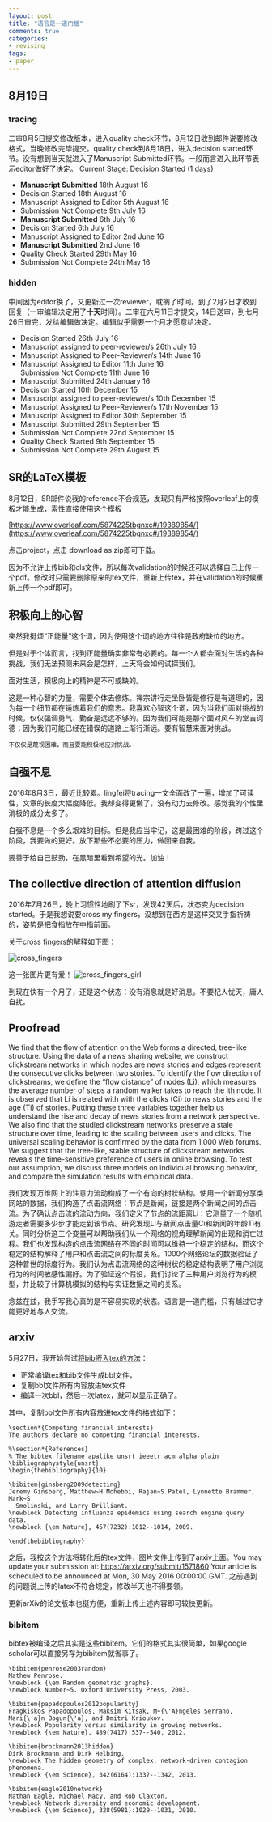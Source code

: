 ```yaml
---
layout: post
title: "语言是一道门槛"
comments: true
categories:
- revising
tags:
- paper
---
```



## 8月19日

### tracing
二审8月5日提交修改版本，进入quality check环节，8月12日收到邮件说要修改格式，当晚修改完毕提交。quality check到8月18日，进入decision started环节。没有想到当天就进入了Manuscript Submitted环节。一般而言进入此环节表示editor做好了决定。
Current Stage:	Decision Started (1 days)

- **Manuscript Submitted**	18th August 16	 	 
- Decision Started	18th August 16	 	 
- Manuscript Assigned to Editor	5th August 16	 	 
- Submission Not Complete	9th July 16
- **Manuscript Submitted**	6th July 16	 	 
- Decision Started	6th July 16	 	 
- Manuscript Assigned to Editor	2nd June 16	 	 
- **Manuscript Submitted**	2nd June 16	 	 
- Quality Check Started	29th May 16	 	 
- Submission Not Complete	24th May 16

### hidden
中间因为editor换了，又更新过一次reviewer，耽搁了时间。到了2月2日才收到回复（一审编辑决定用了**十天**时间）。二审在六月11日才提交，14日送审，到七月26日审完，发给编辑做决定。编辑似乎需要一个月才愿意给决定。

- Decision Started	26th July 16	 	 
- Manuscript assigned to peer-reviewer/s	26th July 16	 	 
- Manuscript Assigned to Peer-Reviewer/s	14th June 16	 	 
- Manuscript Assigned to Editor	11th June 16	 	 
Submission Not Complete	11th June 16
- Manuscript Submitted	24th January 16	 	 
- Decision Started	10th December 15	 	 
- Manuscript assigned to peer-reviewer/s	10th December 15	 	 
- Manuscript Assigned to Peer-Reviewer/s	17th November 15
- Manuscript Assigned to Editor	30th September 15	 	 
- Manuscript Submitted	29th September 15	 	 
- Submission Not Complete	22nd September 15	 	 
- Quality Check Started	9th September 15	 	 
- Submission Not Complete	29th August 15

## SR的LaTeX模板

8月12日，SR邮件说我的reference不合规范，发现只有严格按照overleaf上的模板才能生成，索性直接使用这个模板

[https://www.overleaf.com/5874225tbgnxc#/19389854/](https://www.overleaf.com/5874225tbgnxc#/19389854/)

点击project，点击 download as zip即可下载。

因为不允许上传bib和cls文件，所以每次validation的时候还可以选择自己上传一个pdf。修改时只需要删除原来的tex文件，重新上传tex，并在validation的时候重新上传一个pdf即可。


## 积极向上的心智

突然我挺烦“正能量”这个词，因为使用这个词的地方往往是政府缺位的地方。

但是对于个体而言，找到正能量确实非常有必要的。每一个人都会面对生活的各种挑战，我们无法预测未来会是怎样，上天将会如何试探我们。

面对生活，积极向上的精神是不可或缺的。

这是一种心智的力量，需要个体去修炼。禅宗讲行走坐卧皆是修行是有道理的，因为每一个细节都在锤炼着我们的意志。我喜欢心智这个词，因为当我们面对挑战的时候，仅仅强调勇气、勤奋是远远不够的。因为我们可能是那个面对风车的堂吉诃德；因为我们可能已经在错误的道路上渐行渐远。要有智慧来面对挑战。

    不仅仅是蔑视困难，而且要能积极地应对挑战。

## 自强不息
2016年8月3日，最近比较累。lingfei将tracing一文全面改了一遍，增加了可读性，文章的长度大幅度降低。我却变得更懒了，没有动力去修改。感觉我的个性里消极的成分太多了。

自强不息是一个多么艰难的目标。但是我应当牢记，这是最困难的阶段，跨过这个阶段，我要做的更好。放下那些不必要的压力，做回来自我。

要善于给自己鼓劲，在黑暗里看到希望的光。加油！

## The collective direction of attention diffusion

2016年7月26日，晚上习惯性地刷了下sr，发现42天后，状态变为decision started。于是我想说要cross my fingers，没想到在西方是这样交叉手指祈祷的，姿势是把食指放在中指前面。

关于cross fingers的解释如下图：

![cross_fingers](http://oaf2qt3yk.bkt.clouddn.com/99886fb7ed981357171ef53f332a1ac3.png)

这一张图片更有爱！
![cross_fingers_girl](http://oaf2qt3yk.bkt.clouddn.com/5d47fa9f9d4e6f775c5f68aec81f7452.png)

到现在快有一个月了，还是这个状态：没有消息就是好消息。不要杞人忧天，庸人自扰。

## Proofread
We find that the flow of attention on the Web forms a directed, tree-like structure. Using the data of a news sharing website, we construct clickstream networks in which nodes are news stories and edges represent the consecutive clicks between two stories. To identify the flow direction of clickstreams, we define the “flow distance” of nodes (Li), which measures the average number of steps a random walker takes to reach the ith node. It is observed that Li is related with with the clicks (Ci) to news stories and the age (Ti) of stories. Putting these three variables together help us understand the rise and decay of news stories from a network perspective. We also find that the studied clickstream networks preserve a stale structure over time, leading to the scaling between users and clicks. The universal scaling behavior is confirmed by the data from 1,000 Web forums. We suggest that the tree-like, stable structure of clickstream networks reveals the time-sensitive preference of users in online browsing. To test our assumption, we discuss three models on individual browsing behavior, and compare the simulation results with empirical data.

我们发现万维网上的注意力流动构成了一个有向的树状结构。使用一个新闻分享类网站的数据，我们构造了点击流网络：节点是新闻，链接是两个新闻之间的点击流。为了确认点击流的流动方向，我们定义了节点的流距离Li：它测量了一个随机游走者需要多少步才能走到该节点。研究发现Li与新闻点击量Ci和新闻的年龄Ti有关。同时分析这三个变量可以帮助我们从一个网络的视角理解新闻的出现和消亡过程。我们也发现构造的点击流网络在不同的时间可以维持一个稳定的结构，而这个稳定的结构解释了用户和点击流之间的标度关系。1000个网络论坛的数据验证了这种普世的标度行为。我们认为点击流网络的这种树状的稳定结构表明了用户浏览行为的时间敏感性偏好。为了验证这个假设，我们讨论了三种用户浏览行为的模型，并比较了计算机模拟的结构与实证数据之间的关系。

念兹在兹，我手写我心真的是不容易实现的状态。语言是一道门槛，只有越过它才能更好地与人交流。

## arxiv

5月27日，我开始尝试[将bib嵌入tex的方法](http://www.bbioo.com/people/108-480562-1.html)：

- 正常编译tex和bib文件生成bbl文件，
- 复制bbl文件所有内容放进tex文件
- 编译一次bbl，然后一次latex，就可以显示正确了。

其中，复制bbl文件所有内容放进tex文件的格式如下：

    \section*{Competing financial interests}
    The authors declare no competing financial interests.

    %\section*{References}
    % The bibtex filename apalike unsrt ieeetr acm alpha plain
    \bibliographystyle{unsrt}
    \begin{thebibliography}{10}

    \bibitem{ginsberg2009detecting}
    Jeremy Ginsberg, Matthew~H Mohebbi, Rajan~S Patel, Lynnette Brammer, Mark~S
      Smolinski, and Larry Brilliant.
    \newblock Detecting influenza epidemics using search engine query data.
    \newblock {\em Nature}, 457(7232):1012--1014, 2009.

    \end{thebibliography}

之后，我按这个方法将转化后的tex文件，图片文件上传到了arxiv上面。You may update your submission at: https://arxiv.org/submit/1571860 Your article is scheduled to be announced at Mon, 30 May 2016 00:00:00 GMT. 之前遇到的问题说上传的latex不符合规定，修改半天也不得要领。

更新arXiv的论文版本也挺方便，重新上传上述内容即可较快更新。

### bibitem
bibtex被编译之后其实是这些bibitem。它们的格式其实很简单，如果google scholar可以直接另存为bibitem就省事了。

	\bibitem{penrose2003random}
	Mathew Penrose.
	\newblock {\em Random geometric graphs}.
	\newblock Number~5. Oxford University Press, 2003.

	\bibitem{papadopoulos2012popularity}
	Fragkiskos Papadopoulos, Maksim Kitsak, M~{\'A}ngeles Serrano, Mari{\'a}n Bogun{\'a}, and Dmitri Krioukov.
	\newblock Popularity versus similarity in growing networks.
	\newblock {\em Nature}, 489(7417):537--540, 2012.

	\bibitem{brockmann2013hidden}
	Dirk Brockmann and Dirk Helbing.
	\newblock The hidden geometry of complex, network-driven contagion phenomena.
	\newblock {\em Science}, 342(6164):1337--1342, 2013.

	\bibitem{eagle2010network}
	Nathan Eagle, Michael Macy, and Rob Claxton.
	\newblock Network diversity and economic development.
	\newblock {\em Science}, 328(5981):1029--1031, 2010.
